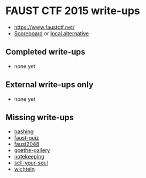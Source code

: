 # FAUST CTF 2015 write-ups

* <https://www.faustctf.net/>
* [Scoreboard](https://www.faustctf.net/competition/scoreboard/) or [local alternative](TODOLOCAL)

## Completed write-ups

* none yet

## External write-ups only

* none yet

## Missing write-ups

* [bashing](bashing)
* [faust-quiz](faust-quiz)
* [faust2048](faust2048)
* [goethe-gallery](goethe-gallery)
* [notekeeping](notekeeping)
* [sell-your-soul](sell-your-soul)
* [wichteln](wichteln)